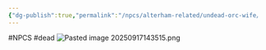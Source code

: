 ```yaml
---
{"dg-publish":true,"permalink":"/npcs/alterham-related/undead-orc-wife/"}
---
```


#NPCS #dead
![Pasted image 20250917143515.png](/img/user/npcs/images/Pasted%20image%2020250917143515.png)